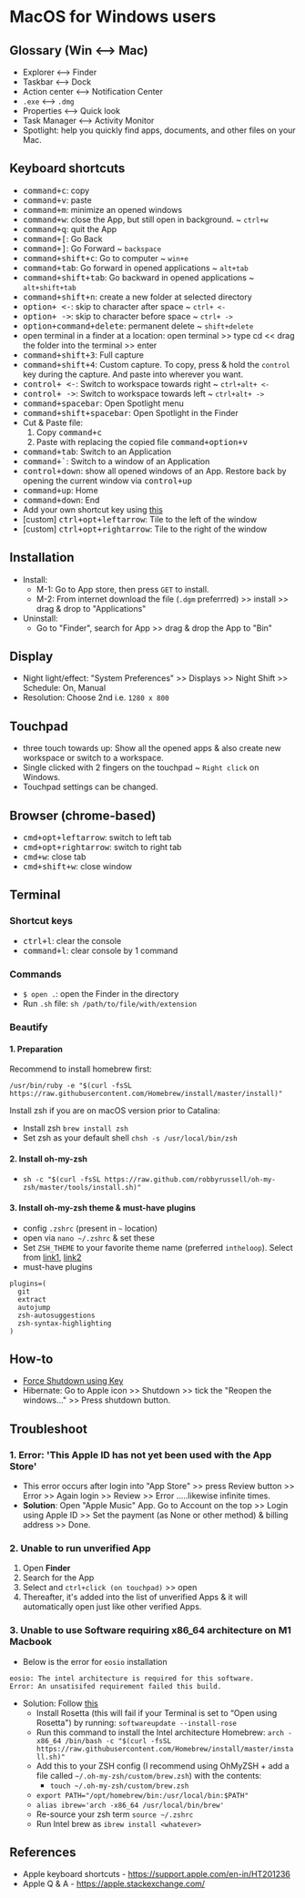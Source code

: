 # MacOS for Windows users

## Glossary (Win <--> Mac)
* Explorer <--> Finder
* Taskbar <--> Dock
* Action center <--> Notification Center
* `.exe` <--> `.dmg`
* Properties <--> Quick look
* Task Manager <--> Activity Monitor
* Spotlight: help you quickly find apps, documents, and other files on your Mac.

## Keyboard shortcuts
* <kbd>command+c</kbd>: copy
* <kbd>command+v</kbd>: paste
* <kbd>command+m</kbd>: minimize an opened windows 
* <kbd>command+w</kbd>: close the App, but still open in background. ~ `ctrl+w`
* <kbd>command+q</kbd>: quit the App
* <kbd>command+[</kbd>: Go Back
* <kbd>command+]</kbd>: Go Forward ~ `backspace`
* <kbd>command+shift+c</kbd>: Go to computer ~ `win+e`
* <kbd>command+tab</kbd>: Go forward in opened applications ~ `alt+tab`
* <kbd>command+shift+tab</kbd>: Go backward in opened applications ~ `alt+shift+tab`
* <kbd>command+shift+n</kbd>: create a new folder at selected directory
* <kbd>option+ <-</kbd>: skip to character after space ~ `ctrl+ <-`
* <kbd>option+ -></kbd>: skip to character before space ~ `ctrl+ ->`
* <kbd>option+command+delete</kbd>: permanent delete ~ `shift+delete`
* open terminal in a finder at a location: open terminal >> type cd << drag the folder into the terminal >> enter
* <kbd>command+shift+3</kbd>: Full capture
* <kbd>command+shift+4</kbd>: Custom capture. To copy, press & hold the `control` key during the capture. And paste into wherever you want.
* <kbd>control+ <-</kbd>: Switch to workspace towards right ~ `ctrl+alt+ <-`
* <kbd>control+ -></kbd>: Switch to workspace towards left ~ `ctrl+alt+ ->`
* <kbd>command+spacebar</kbd>: Open Spotlight menu
* <kbd>command+shift+spacebar</kbd>: Open Spotlight in the Finder
* Cut & Paste file:
  1. Copy <kbd>command+c</kbd>
  2. Paste with replacing the copied file <kbd>command+option+v</kbd>
* <kbd>command+tab</kbd>: Switch to an Application
* <kbd>command+`</kbd>: Switch to a window of an Application
* <kbd>control+down</kbd>: show all opened windows of an App. Restore back by opening the current window via <kbd>control+up</kbd>
* <kbd>command+up</kbd>: Home
* <kbd>command+down</kbd>: End
* Add your own shortcut key using [this](https://apple.stackexchange.com/a/212607/435627)
* [custom] <kbd>ctrl+opt+leftarrow</kbd>: Tile to the left of the window
* [custom] <kbd>ctrl+opt+rightarrow</kbd>: Tile to the right of the window
                                                                                                                                      
## Installation
* Install:
  - M-1: Go to App store, then press `GET` to install.
  - M-2: From internet download the file (`.dgm` preferrred) >> install >> drag & drop to "Applications" 
* Uninstall:
  - Go to "Finder", search for App >> drag & drop the App to "Bin"

## Display
* Night light/effect: "System Preferences" >> Displays >> Night Shift >> Schedule: On, Manual
* Resolution: Choose 2nd i.e. `1280 x 800`

## Touchpad
* three touch towards up: Show all the opened apps & also create new workspace or switch to a workspace.
* Single clicked with 2 fingers on the touchpad ~ `Right click` on Windows.
* Touchpad settings can be changed.

## Browser (chrome-based)
* <kbd>cmd+opt+leftarrow</kbd>: switch to left tab
* <kbd>cmd+opt+rightarrow</kbd>: switch to right tab
* <kbd>cmd+w</kbd>: close tab
* <kbd>cmd+shift+w</kbd>: close window

## Terminal
### Shortcut keys
* <kbd>ctrl+l</kbd>: clear the console
* <kbd>command+l</kbd>: clear console by 1 command

### Commands
* `$ open .`: open the Finder in the directory
* Run `.sh` file: `sh /path/to/file/with/extension`

### Beautify
#### 1. Preparation
Recommend to install homebrew first:

`/usr/bin/ruby -e "$(curl -fsSL https://raw.githubusercontent.com/Homebrew/install/master/install)"`

Install zsh if you are on macOS version prior to Catalina:

* Install zsh `brew install zsh`
* Set zsh as your default shell `chsh -s /usr/local/bin/zsh`

#### 2. Install oh-my-zsh
* `sh -c "$(curl -fsSL https://raw.github.com/robbyrussell/oh-my-zsh/master/tools/install.sh)"`

#### 3. Install oh-my-zsh theme & must-have plugins
* config `.zshrc` (present in `~` location)
* open via `nano ~/.zshrc` & set these
* Set `ZSH_THEME` to your favorite theme name (preferred `intheloop`). Select from [link1](https://github.com/ohmyzsh/ohmyzsh/wiki/Themes), [link2](https://github.com/ohmyzsh/ohmyzsh/wiki/External-themes)
* must-have plugins
```
plugins=(
  git
  extract
  autojump
  zsh-autosuggestions
  zsh-syntax-highlighting
)
```

## How-to
* [Force Shutdown using Key](https://www.youtube.com/watch?v=ePhnDneb19M)
* Hibernate: Go to Apple icon >> Shutdown >> tick the "Reopen the windows..." >> Press shutdown button. 

## Troubleshoot
### 1. Error: 'This Apple ID has not yet been used with the App Store'
* This error occurs after login into "App Store" >> press Review button >> Error >> Again login >> Review >> Error .....likewise infinite times. 
* __Solution__: Open "Apple Music" App. Go to Account on the top >> Login using Apple ID >> Set the payment (as None or other method) & billing address >> Done.

### 2. Unable to run unverified App
1. Open __Finder__
1. Search for the App
1. Select and `ctrl+click (on touchpad)` >> open
1. Thereafter, it's added into the list of unverified Apps & it will automatically open just like other verified Apps.

### 3. Unable to use Software requiring x86_64 architecture on M1 Macbook
* Below is the error for `eosio` installation
```
eosio: The intel architecture is required for this software.
Error: An unsatisifed requirement failed this build.
```
* Solution: Follow [this](https://benobi.one/posts/running_brew_on_m1_for_x86/)
  - Install Rosetta (this will fail if your Terminal is set to “Open using Rosetta") by running: `softwareupdate --install-rose`
  - Run this command to install the Intel architecture Homebrew: `arch -x86_64 /bin/bash -c "$(curl -fsSL https://raw.githubusercontent.com/Homebrew/install/master/install.sh)"`
  - Add this to your ZSH config (I recommend using OhMyZSH + add a file called `~/.oh-my-zsh/custom/brew.zsh`) with the contents:
     + `touch ~/.oh-my-zsh/custom/brew.zsh`
  - `export PATH="/opt/homebrew/bin:/usr/local/bin:$PATH"`
  - `alias ibrew='arch -x86_64 /usr/local/bin/brew'`
  - Re-source your zsh term `source ~/.zshrc`
  - Run Intel brew as `ibrew install <whatever>`

## References
* Apple keyboard shortcuts - https://support.apple.com/en-in/HT201236
* Apple Q & A - https://apple.stackexchange.com/
